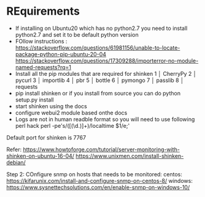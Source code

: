 # REquirements
- If installing on Ubuntu20 which has no python2.7 you need to install python2.7 and set it to be default python version
- FOllow instructions :
  https://stackoverflow.com/questions/61981156/unable-to-locate-package-python-pip-ubuntu-20-04
  https://stackoverflow.com/questions/17309288/importerror-no-module-named-requests?rq=1
- Install all the pip modules that are required for shinken
   1   │ CherryPy
   2   │ pycurl
   3   │ importlib
   4   │ pbr
   5   │ bottle
   6   │ pymongo
   7   │ passlib
   8   │ requests
- pip install shinken or if you install from source you can do  python setup.py install
- start shinken using the docs
- configure webui2 module based onthe docs
- Logs are not in human readble format so you will need to use following perl hack
perl -pe's/([(\d.)]+)/localtime $1/e;'

Default port for shinken is 7767

Refer:
https://www.howtoforge.com/tutorial/server-monitoring-with-shinken-on-ubuntu-16-04/
https://www.unixmen.com/install-shinken-debian/

Step 2: COnfigure snmp on hosts that needs to be monitored:
centos: https://kifarunix.com/install-and-configure-snmp-on-centos-8/
windows: https://www.sysnettechsolutions.com/en/enable-snmp-on-windows-10/

